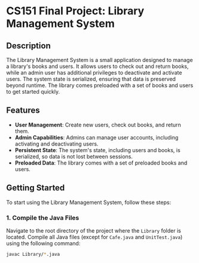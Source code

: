 # CS151 Final Project: Library Management System

## Description

The Library Management System is a small application designed to manage a library's books and users. It allows users to check out and return books, while an admin user has additional privileges to deactivate and activate users. The system state is serialized, ensuring that data is preserved beyond runtime. The library comes preloaded with a set of books and users to get started quickly.

## Features

- **User Management**: Create new users, check out books, and return them.
- **Admin Capabilities**: Admins can manage user accounts, including activating and deactivating users.
- **Persistent State**: The system's state, including users and books, is serialized, so data is not lost between sessions.
- **Preloaded Data**: The library comes with a set of preloaded books and users.

## Getting Started

To start using the Library Management System, follow these steps:

### 1. Compile the Java Files

Navigate to the root directory of the project where the `Library` folder is located. Compile all Java files (except for `Cafe.java` and `UnitTest.java`) using the following command:

```bash
javac Library/*.java

